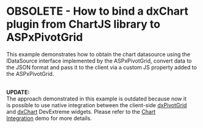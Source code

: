 # OBSOLETE - How to bind a dxChart plugin from ChartJS library to ASPxPivotGrid


<p>This example demonstrates how to obtain the chart datasource using the IDataSource interface implemented by the ASPxPivotGrid, convert data to the JSON format and pass it to the client via a custom JS property added to the ASPxPivotGrid.<br><br></p>
<p><strong>UPDATE:</strong><br>The approach demonstrated in this example is outdated because now it is possible to use native integration between the client-side <a href="https://js.devexpress.com/Documentation/ApiReference/UI_Widgets/dxPivotGrid/">dxPivotGrid</a> and <a href="https://js.devexpress.com/Documentation/ApiReference/Data_Visualization_Widgets/dxChart/">dxChart</a> DevExtreme widgets. Please refer to the <a href="https://js.devexpress.com/Demos/WidgetsGallery/Demo/PivotGrid/ChartIntegration/jQuery/Light/">Chart Integration</a> demo for more details.</p>

<br/>


